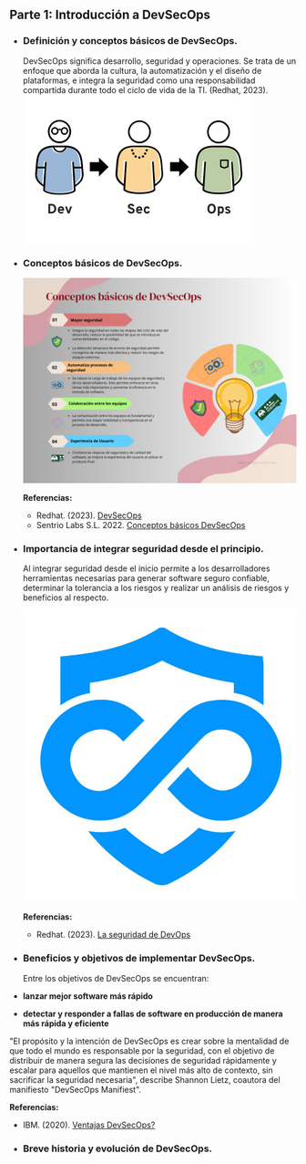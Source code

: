 ## Parte 1: Introducción a DevSecOps

- ### Definición y conceptos básicos de DevSecOps.
  
  DevSecOps significa desarrollo, seguridad y operaciones. Se trata de un enfoque que aborda la cultura, la automatización y el diseño de plataformas, e integra la seguridad como una responsabilidad compartida durante todo el ciclo de vida de la TI. (Redhat, 2023).
  ![Imagen Definicion DevSecOps](img/img1.png)
  
- ### Conceptos básicos de DevSecOps.
  ![Imagen de Conceptos DevSecOps](img/img2.png)

  **Referencias:**
  - Redhat. (2023). [DevSecOps](https://www.redhat.com/es/topics/devops/what-is-devsecops)
  - Sentrio Labs S.L. 2022.  [Conceptos básicos DevSecOps](https://sentrio.io/blog/conceptos-fundamentales-en-devsecops/#Principales_conceptos_de_DevSecOps)

- ### Importancia de integrar seguridad desde el principio.

  Al integrar seguridad desde el inicio permite a los desarrolladores herramientas necesarias para generar software seguro confiable, determinar la tolerancia a los riesgos y realizar un análisis de riesgos y beneficios al respecto.
  
  ![Imagen de SeguridadDevSecOps](img/img3.jpg)

  
  
  

  **Referencias:**
  - Redhat. (2023). [La seguridad de DevOps](hhttps://www.redhat.com/es/topics/devops/what-is-devsecops#seguridad-integrada)
 
 

- ### Beneficios y objetivos de implementar DevSecOps.

  Entre los objetivos de DevSecOps se encuentran:
  
 - **lanzar mejor software más rápido**  
 
 - **detectar y responder a fallas de software en producción de manera más rápida y eficiente**  
   
  "El propósito y la intención de DevSecOps es crear sobre la mentalidad de que todo el mundo es responsable por la seguridad, con el objetivo de distribuir de manera segura las decisiones de seguridad rápidamente y escalar para aquellos que mantienen el nivel más alto de contexto, sin sacrificar la seguridad necesaria", describe Shannon Lietz, coautora del manifiesto "DevSecOps Manifiest".
   
   **Referencias:**
  - IBM. (2020). [Ventajas DevSecOps?](https://www.ibm.com/mx-es/topics/devsecops)

- ### Breve historia y evolución de DevSecOps.
  
  
